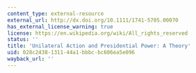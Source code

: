 ```yaml
---
content_type: external-resource
external_url: http://dx.doi.org/10.1111/1741-5705.00070
has_external_license_warning: true
license: https://en.wikipedia.org/wiki/All_rights_reserved
status: ''
title: 'Unilateral Action and Presidential Power: A Theory'
uid: 028c2438-1311-44a1-bbbc-bc606ea5e096
wayback_url: ''
---
```

